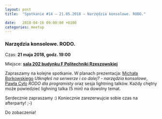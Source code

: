 ```yaml
---
layout: post
title:  "Spotkanie #14 – 21.05.2018 – Narzędzia konsolowe. RODO."

date:   2018-04-16 09:00:00 +0100
categories: meetup
---
```


### Narzędzia konsolowe. RODO.

Czas: **21 maja 2018, godz. 19:00**

Miejsce: **[sala 202 budynku F Politechniki
Rzeszowskiej](https://www.google.pl/maps/place/Marii+Sk%C5%82odowskiej-Curie+8%2F2,+Rzesz%C3%B3w/@50.0260119,21.9828244,19z/data=!3m1!4b1!4m5!3m4!1s0x473cfbafc82e1909:0xc1f8b4e1e7f09929!8m2!3d50.0260119!4d21.9833716)**

Zapraszamy na kolejne spotkanie. W planach prezentacja: [Michała Borkowskiego](https://twitter.com/wielkiborsuk) _Utknąłeś na serwerze i co dalej? - narzędzia konsolowe_, [Pawła Cyło](https://twitter.com/PawelCylo) _RODO dla programisty_ oraz sesja lightning talków. Każdy chętny może powiedzieć lighning talka (5 min) na dowolny temat.

Serdecznie zapraszamy :) Koniecznie zarezerwujcie sobie czas na afterparty! ;-)

Do zobaczenia!
